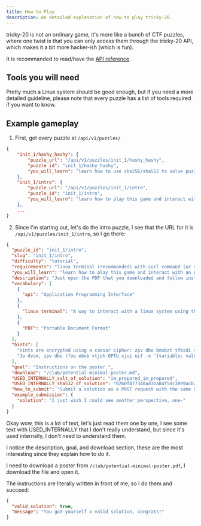 ```yaml
---
title: How to Play
description: An detailed explanation of how to play tricky-20.
---
```


tricky-20 is not an ordinary game, it's more like a bunch of CTF puzzles, where
one twist is that you can only access them through the tricky-20 API, which
makes it a bit more hacker-ish (which is fun).

It is recommanded to read/have the [API reference](/reference/api/).

## Tools you will need

Pretty much a Linux system should be good enough, but if you need a more
detailed guideline, please note that every puzzle has a list of tools required
if you want to know.

## Example gameplay

1. First, get every puzzle at `/api/v1/puzzles/`

```json
{
	"init_1/hashy_hashy": {
		"puzzle_url": "/api/v1/puzzles/init_1/hashy_hashy",
		"puzzle_id": "init_1/hashy_hashy",
		"you_will_learn": "learn how to use sha256/sha512 to solve puzzles"
	},
	"init_1/intro": {
		"puzzle_url": "/api/v1/puzzles/init_1/intro",
		"puzzle_id": "init_1/intro",
		"you_will_learn": "learn how to play this game and interact with an API"
	},
	...
}
```

2. Since I'm starting out, let's do the intro puzzle, I see that the URL for it
   is `/api/v1/puzzles/init_1/intro`, so I go there:

```json
{
  "puzzle_id": "init_1/intro",
  "slug": "init_1/intro",
  "difficulty": "tutorial",
  "requirements": "linux terminal (recommanded) with curl command (or anything to interact with the API!), and a PDF viewer.",
  "you_will_learn": "learn how to play this game and interact with an API",
  "description": "Just open the PDF that you downloaded and follow instructions!",
  "vocabulary": [
    {
      "api": "Application Programming Interface"
    },
    {
      "linux terminal": "A way to interact with a linux system using the terminal"
    },
    {
      "PDF": "Portable Document Format"
    }
  ],
  "hints": [
    "Hints are encrypted using a caesar cipher: zpv dbo bmxbzt tfbsdi vq pomjof xibu epft KTPO nfbo gps fybnqmf, j tfnj-joufoujpobmmz epo'u fyqmbjo fwfszuijoh tp zpv mfbso ipx up tfbsdi uijoht po uif joufsxfct!",
    "Jo dvsm, zpv dbo tfoe ebub vtjoh QPTU xjui uif -e '{variable: value}' pqujpo!"
  ],
  "goal": "Instructions on the poster.",
  "download": "/club/potential-minimal-poster.md",
  "USED_INTERNALLY_salt_of_solution": "im_prepared_im_prepared",
  "USED_INTERNALLY_sha512_of_solution": "02b0f477340ad3ba84f50c3899acb2feb695a9c7d0dcf48be7b1a00768e9309a3c015c2ea7a3df068935d25113d423f4d368ad081863dd3694abe84f603c99fa",
  "how_to_submit": "Submit a solution as a POST request with the same URL your using to get this puzzle.",
  "example_submission": {
    "solution": "I just wish I could see another perspective, one-"
  }
}
```

Okay wow, this is a lot of text, let's just read them one by one, I see some
text with USED_INTERNALLY that I don't really understand, but since it's used
internally, I don't need to understand them.

I notice the description, goal, and download section, these are the most
interesting since they explain how to do it.

I need to download a poster from `/club/potential-minimal-poster.pdf`, I
download the file and open it.

The instructions are literally written in front of me, so I do them and succeed:

```json
{
  "valid_solution": true,
  "message": "You got yourself a valid solution, congrats!"
}
```

